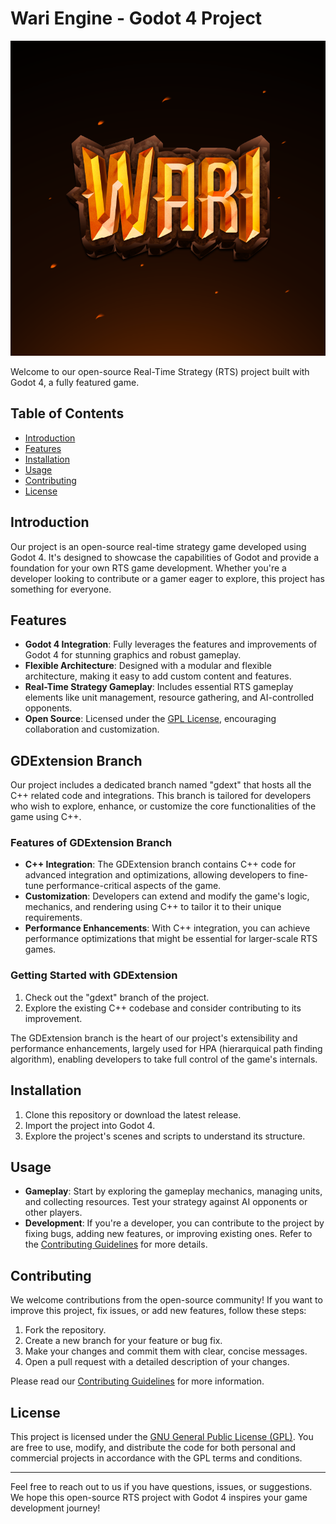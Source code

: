 # Wari Engine - Godot 4 Project

![Project Logo](project_logo.png) <!-- Include an appropriate project logo or image -->

Welcome to our open-source Real-Time Strategy (RTS) project built with Godot 4, a fully featured game.

## Table of Contents
- [Introduction](#introduction)
- [Features](#features)
- [Installation](#installation)
- [Usage](#usage)
- [Contributing](#contributing)
- [License](#license)

## Introduction

Our project is an open-source real-time strategy game developed using Godot 4. It's designed to showcase the capabilities of Godot and provide a foundation for your own RTS game development. Whether you're a developer looking to contribute or a gamer eager to explore, this project has something for everyone.

## Features

- **Godot 4 Integration**: Fully leverages the features and improvements of Godot 4 for stunning graphics and robust gameplay.
- **Flexible Architecture**: Designed with a modular and flexible architecture, making it easy to add custom content and features.
- **Real-Time Strategy Gameplay**: Includes essential RTS gameplay elements like unit management, resource gathering, and AI-controlled opponents.
- **Open Source**: Licensed under the [GPL License](LICENSE), encouraging collaboration and customization.

## GDExtension Branch

Our project includes a dedicated branch named "gdext" that hosts all the C++ related code and integrations. This branch is tailored for developers who wish to explore, enhance, or customize the core functionalities of the game using C++.

### Features of GDExtension Branch

- **C++ Integration**: The GDExtension branch contains C++ code for advanced integration and optimizations, allowing developers to fine-tune performance-critical aspects of the game.
- **Customization**: Developers can extend and modify the game's logic, mechanics, and rendering using C++ to tailor it to their unique requirements.
- **Performance Enhancements**: With C++ integration, you can achieve performance optimizations that might be essential for larger-scale RTS games.

### Getting Started with GDExtension

1. Check out the "gdext" branch of the project.
2. Explore the existing C++ codebase and consider contributing to its improvement.

The GDExtension branch is the heart of our project's extensibility and performance enhancements, largely used for HPA (hierarquical path finding algorithm), enabling developers to take full control of the game's internals.


## Installation

1. Clone this repository or download the latest release.
2. Import the project into Godot 4.
3. Explore the project's scenes and scripts to understand its structure.

## Usage

- **Gameplay**: Start by exploring the gameplay mechanics, managing units, and collecting resources. Test your strategy against AI opponents or other players.
- **Development**: If you're a developer, you can contribute to the project by fixing bugs, adding new features, or improving existing ones. Refer to the [Contributing Guidelines](CONTRIBUTING.md) for more details.

## Contributing

We welcome contributions from the open-source community! If you want to improve this project, fix issues, or add new features, follow these steps:

1. Fork the repository.
2. Create a new branch for your feature or bug fix.
3. Make your changes and commit them with clear, concise messages.
4. Open a pull request with a detailed description of your changes.

Please read our [Contributing Guidelines](CONTRIBUTING.md) for more information.

## License

This project is licensed under the [GNU General Public License (GPL)](LICENSE). You are free to use, modify, and distribute the code for both personal and commercial projects in accordance with the GPL terms and conditions.

---


Feel free to reach out to us if you have questions, issues, or suggestions. We hope this open-source RTS project with Godot 4 inspires your game development journey!
